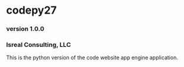 #  codepy27 
### version 1.0.0

### Isreal Consulting, LLC

This is the python version of the code website app engine application.
